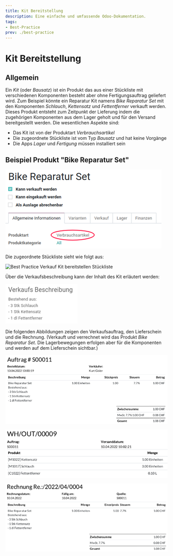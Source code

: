```yaml
---
title: Kit Bereitstellung
description: Eine einfache und umfassende Odoo-Dokumentation.
tags:
- Best-Practice
prev: ./best-practice
---
```

# Kit Bereitstellung

## Allgemein

Ein *Kit* (oder *Bausatz*) ist ein Produkt das aus einer Stückliste mit verschiedenen Komponenten besteht aber ohne Fertigungsauftrag geliefert wird.
Zum Beispiel könnte ein Reparatur Kit namens *Bike Reparatur Set* mit den Komponenten *Schlauch*, *Kettensatz* und *Fettentferner* verkauft werden. Dieses Produkt entsteht zum Zeitpunkt der Lieferung indem die zugehörigen Komponenten aus dem Lager geholt und für den Versand bereitgestellt werden.
Die wesentlichen Aspekte sind:
- Das Kit ist von der Produktart *Verbrauchsartikel*
- Die zugeordnete Stückliste ist vom Typ *Bausatz* und hat keine Vorgänge
- Die Apps *Lager* und *Fertigung* müssen installiert sein

## Beispiel Produkt "Bike Reparatur Set"

![Best Practive Verkauf Kit bereitstellen Produkt Definition](assets/Best%20Practive%20Verkauf%20Kit%20bereitstellen%20Produkt%20Definition.png)

Die zugeordnete Stückliste sieht wie folgt aus:

![Best Practice Verkauf Kit bereitstellen Stückliste](assets/Best%20Practice%20Verkauf%20Kit%20bereitstellen%20Stückliste.png)

Über die Verkaufsbeschreibung kann der Inhalt des Kit erläutert werden:

![Best Practice Verkauf Kit bereitstellen Verkaufstext](assets/Best%20Practice%20Verkauf%20Kit%20bereitstellen%20Verkaufstext.png)

Die folgenden Abbildungen zeigen den Verkaufsauftrag, den Lieferschein und die Rechnung. (Verkauft und verrechnet wird das Produkt *Bike Reparatur Set*. Die Lagerbewegungen erfolgen aber für die Komponenten und werden auf dem Lieferschein sichtbar.)

![Best Practice Verkauf Kit bereitstellen Verkaufsauftrag](assets/Best%20Practice%20Verkauf%20Kit%20bereitstellen%20Verkaufsauftrag.png)

![Best Practice Verkauf Kit bereitstellen Lieferschein](assets/Best%20Practice%20Verkauf%20Kit%20bereitstellen%20Lieferschein.png)

![Best Practice Verkauf Kit bereitstellen Rechnung](assets/Best%20Practice%20Verkauf%20Kit%20bereitstellen%20Rechnung.png)